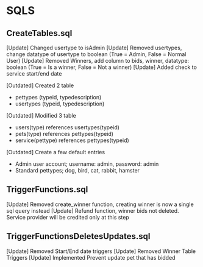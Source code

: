 # SQLS

## CreateTables.sql

[Update] Changed usertype to isAdmin
[Update] Removed usertypes, change datatype of usertype to boolean (True = Admin, False = Normal User)
[Update] Removed Winners, add column to bids, winner, datatype: boolean (True = Is a winner, False = Not a winner)
[Update] Added check to service start/end date

[Outdated] Created 2 table 
- pettypes (typeid, typedescription)
- usertypes (typeid, typedescription)

[Outdated] Modified 3 table
- users(type) references usertypes(typeid)
- pets(type) references pettypes(typeid)
- service(pettype) references pettypes(typeid)

[Outdated] Create a few default entries 
- Admin user account; username: admin, password: admin
- Standard pettypes; dog, bird, cat, rabbit, hamster

## TriggerFunctions.sql

[Update] Removed create_winner function, creating winner is now a single sql query instead
[Update] Refund function, winner bids not deleted. Service provider will be credited only at this step

## TriggerFunctionsDeletesUpdates.sql 

[Update] Removed Start/End date triggers 
[Update] Removed Winner Table Triggers
[Update] Implemented Prevent update pet that has bidded